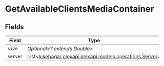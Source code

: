 # GetAvailableClientsMediaContainer


## Fields

| Field                                                                                         | Type                                                                                          | Required                                                                                      | Description                                                                                   | Example                                                                                       |
| --------------------------------------------------------------------------------------------- | --------------------------------------------------------------------------------------------- | --------------------------------------------------------------------------------------------- | --------------------------------------------------------------------------------------------- | --------------------------------------------------------------------------------------------- |
| `size`                                                                                        | *Optional<? extends Double>*                                                                  | :heavy_minus_sign:                                                                            | N/A                                                                                           | 1                                                                                             |
| `server`                                                                                      | List<[lukehagar.plexapi.plexapi.models.operations.Server](../../models/operations/Server.md)> | :heavy_minus_sign:                                                                            | N/A                                                                                           |                                                                                               |